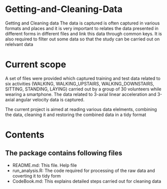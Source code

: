 # Getting-and-Cleaning-Data
Getting and Cleaning data
The data is captured is often captured in various formats and places and it is very important to relates the data presented in different forms in different files and link this data through common keys. It is also required to filter out some data so that the study can be carried out on relelvant data

# Current scope
A set of files were provided which captured training and test data related to six activities (WALKING, WALKING_UPSTAIRS, WALKING_DOWNSTAIRS, SITTING, STANDING, LAYING) carried out by a group of 30 volunteers while wearing a smartphone. The data related to 3-axial linear acceleration and 3-axial angular velocity data is captured.

The current project is aimed at reading various data elelments, combining the data, cleaning it and restoring the combined data in a tidy format

# Contents

## The package contains following files

+ README.md: This file. Help file
+ run_analysis.R: The code required for processing of the raw data and coverting it to tidy form
+ CodeBook.md: This explains detailed steps carried out for cleaning data
